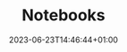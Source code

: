 ---
title: "Notebooks"
description: "hi hello"
date: 2023-06-23T14:46:44+01:00
draft: false
menu:
  main:
    weight: 2
---